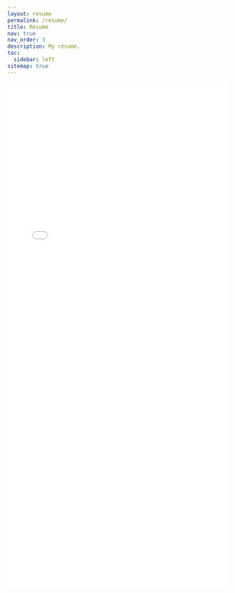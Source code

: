 ```yaml
---
layout: resume
permalink: /resume/
title: Résumé
nav: true
nav_order: 3
description: My résumé.
toc:
  sidebar: left
sitemap: true
---
```


 <iframe 
  src="/assets/pdf/Résumé.pdf#toolbar=0&navpanes=0" 
  width="100%" 
  height="1150px"
  style="border: none;"
>
  <p>Your browser does not support PDFs. <a href="/assets/pdf/Résumé.pdf">Download the PDF</a>.</p>
</iframe>
